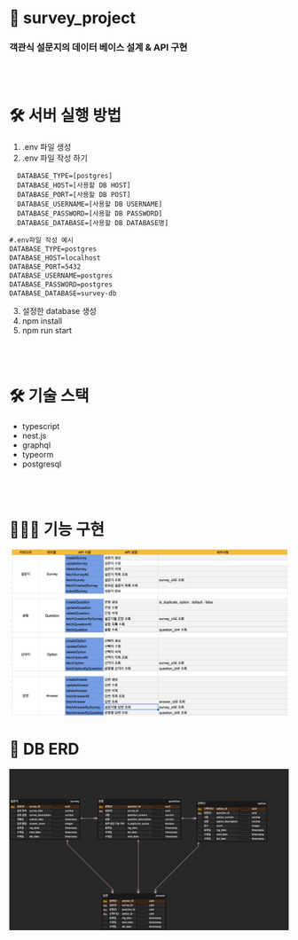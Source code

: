 # 📄 survey_project
### 객관식 설문지의 데이터 베이스 설계 & API 구현
    
<br/>
<br/>

# 🛠 서버 실행 방법
1. .env 파일 생성
2. .env 파일 작성 하기
```
  DATABASE_TYPE=[postgres]
  DATABASE_HOST=[사용할 DB HOST]
  DATABASE_PORT=[사용할 DB POST]
  DATABASE_USERNAME=[사용할 DB USERNAME]
  DATABASE_PASSWORD=[사용할 DB PASSWORD]
  DATABASE_DATABASE=[사용할 DB DATABASE명]
```
```
#.env파일 작성 예시
DATABASE_TYPE=postgres
DATABASE_HOST=localhost
DATABASE_PORT=5432
DATABASE_USERNAME=postgres
DATABASE_PASSWORD=postgres
DATABASE_DATABASE=survey-db
```

3. 설정한 database 생성
4. npm install
5. npm run start

<br/>
<br/>

# 🛠 기술 스택
- typescript
- nest.js
- graphql
- typeorm
- postgresql
</p>

<br/>
<br/>


# 👩🏻‍💻 기능 구현
<img wide="100%"  src ="https://github.com/yjin-01/survey_project/blob/master/apiDocs.png?raw=true">

# 🔎 DB ERD
<img wide="100%"  src ="https://github.com/yjin-01/survey_project/blob/master/%EC%84%A4%EB%AC%B8%EC%A1%B0%EC%82%AC.png?raw=true">

<br/>
<br/>




